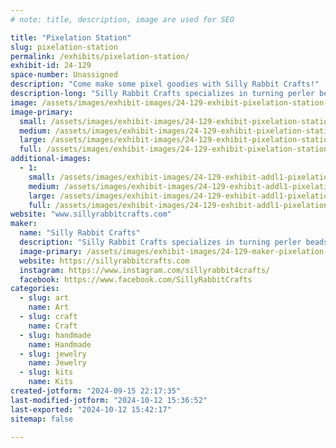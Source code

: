 ```yaml
---
# note: title, description, image are used for SEO

title: "Pixelation Station"
slug: pixelation-station
permalink: /exhibits/pixelation-station/
exhibit-id: 24-129
space-number: Unassigned
description: "Come make some pixel goodies with Silly Rabbit Crafts!"
description-long: "Silly Rabbit Crafts specializes in turning perler beads into geeky art that will make any fanboy or fangirl’s day. Silly Rabbit brings all the gear so attendees can make fun goodies to take home."
image: /assets/images/exhibit-images/24-129-exhibit-pixelation-station-26195676-1564375090313682-4796847345644041191-n-large.png
image-primary: 
  small: /assets/images/exhibit-images/24-129-exhibit-pixelation-station-26195676-1564375090313682-4796847345644041191-n-small.png
  medium: /assets/images/exhibit-images/24-129-exhibit-pixelation-station-26195676-1564375090313682-4796847345644041191-n-medium.png
  large: /assets/images/exhibit-images/24-129-exhibit-pixelation-station-26195676-1564375090313682-4796847345644041191-n-large.png
  full: /assets/images/exhibit-images/24-129-exhibit-pixelation-station-26195676-1564375090313682-4796847345644041191-n-full.png
additional-images: 
  - 1:
    small: /assets/images/exhibit-images/24-129-exhibit-addl1-pixelation-station-26731116-1571976736220184-4894636926670507937-n-small.jpg
    medium: /assets/images/exhibit-images/24-129-exhibit-addl1-pixelation-station-26731116-1571976736220184-4894636926670507937-n-medium.jpg
    large: /assets/images/exhibit-images/24-129-exhibit-addl1-pixelation-station-26731116-1571976736220184-4894636926670507937-n-large.jpg
    full: /assets/images/exhibit-images/24-129-exhibit-addl1-pixelation-station-26731116-1571976736220184-4894636926670507937-n-full.jpg
website: "www.sillyrabbitcrafts.com"
maker: 
  name: "Silly Rabbit Crafts"
  description: "Silly Rabbit Crafts specializes in turning perler beads into geeky art that will make any fanboy or fangirl’s day. Silly Rabbit brings all the gear so attendees can make fun goodies to take home."
  image-primary: /assets/images/exhibit-images/24-129-maker-pixelation-station-2f8ef497-409b-4937-8ea5-7de6cd291fdd-medium.jpeg
  website: https://sillyrabbitcrafts.com
  instagram: https://www.instagram.com/sillyrabbit4crafts/
  facebook: https://www.facebook.com/SillyRabbitCrafts
categories: 
  - slug: art
    name: Art
  - slug: craft
    name: Craft
  - slug: handmade
    name: Handmade
  - slug: jewelry
    name: Jewelry
  - slug: kits
    name: Kits
created-jotform: "2024-09-15 22:17:35"
last-modified-jotform: "2024-10-12 15:36:52"
last-exported: "2024-10-12 15:42:17"
sitemap: false

---
```

